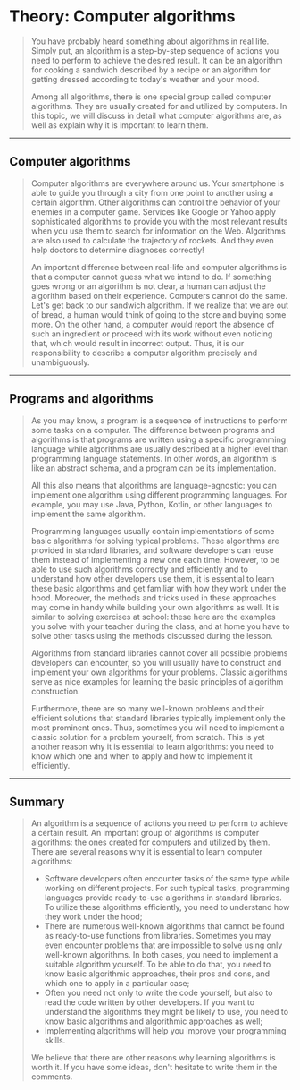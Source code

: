 # Theory: Computer algorithms

> You have probably heard something about algorithms in real life. Simply put, an algorithm is a step-by-step sequence of actions you need to perform to achieve the desired result. It can be an algorithm for cooking a sandwich described by a recipe or an algorithm for getting dressed according to today's weather and your mood.
> 
> Among all algorithms, there is one special group called computer algorithms. They are usually created for and utilized by computers. In this topic, we will discuss in detail what computer algorithms are, as well as explain why it is important to learn them.
  

***

## Computer algorithms

> Computer algorithms are everywhere around us. Your smartphone is able to guide you through a city from one point to another using a certain algorithm. Other algorithms can control the behavior of your enemies in a computer game. Services like Google or Yahoo apply sophisticated algorithms to provide you with the most relevant results when you use them to search for information on the Web. Algorithms are also used to calculate the trajectory of rockets. And they even help doctors to determine diagnoses correctly!
>
> An important difference between real-life and computer algorithms is that a computer cannot guess what we intend to do. If something goes wrong or an algorithm is not clear, a human can adjust the algorithm based on their experience. Computers cannot do the same. Let's get back to our sandwich algorithm. If we realize that we are out of bread, a human would think of going to the store and buying some more. On the other hand, a computer would report the absence of such an ingredient or proceed with its work without even noticing that, which would result in incorrect output. Thus, it is our responsibility to describe a computer algorithm precisely and unambiguously.
  
***

## Programs and algorithms

> As you may know, a program is a sequence of instructions to perform some tasks on a computer. The difference between programs and algorithms is that programs are written using a specific programming language while algorithms are usually described at a higher level than programming language statements. In other words, an algorithm is like an abstract schema, and a program can be its implementation.
>
> All this also means that algorithms are language-agnostic: you can implement one algorithm using different programming languages. For example, you may use Java, Python, Kotlin, or other languages to implement the same algorithm.
>
> Programming languages usually contain implementations of some basic algorithms for solving typical problems. These algorithms are provided in standard libraries, and software developers can reuse them instead of implementing a new one each time. However, to be able to use such algorithms correctly and efficiently and to understand how other developers use them, it is essential to learn these basic algorithms and get familiar with how they work under the hood. Moreover, the methods and tricks used in these approaches may come in handy while building your own algorithms as well. It is similar to solving exercises at school: these here are the examples you solve with your teacher during the class, and at home you have to solve other tasks using the methods discussed during the lesson.
>
> Algorithms from standard libraries cannot cover all possible problems developers can encounter, so you will usually have to construct and implement your own algorithms for your problems. Classic algorithms serve as nice examples for learning the basic principles of algorithm construction.
>
> Furthermore, there are so many well-known problems and their efficient solutions that standard libraries typically implement only the most prominent ones. Thus, sometimes you will need to implement a classic solution for a problem yourself, from scratch. This is yet another reason why it is essential to learn algorithms: you need to know which one and when to apply and how to implement it efficiently.
  
***

## Summary

> An algorithm is a sequence of actions you need to perform to achieve a certain result. An important group of algorithms is computer algorithms: the ones created for computers and utilized by them. There are several reasons why it is essential to learn computer algorithms:
> 
> - Software developers often encounter tasks of the same type while working on different projects. For such typical tasks, programming languages provide ready-to-use algorithms in standard libraries. To utilize these algorithms efficiently, you need to understand how they work under the hood;
> - There are numerous well-known algorithms that cannot be found as ready-to-use functions from libraries. Sometimes you may even encounter problems that are impossible to solve using only well-known algorithms. In both cases, you need to implement a suitable algorithm yourself. To be able to do that, you need to know basic algorithmic approaches, their pros and cons, and which one to apply in a particular case;
> - Often you need not only to write the code yourself, but also to read the code written by other developers. If you want to understand the algorithms they might be likely to use, you need to know basic algorithms and algorithmic approaches as well;
> - Implementing algorithms will help you improve your programming skills.
>
> We believe that there are other reasons why learning algorithms is worth it. If you have some ideas, don't hesitate to write them in the comments.
  


